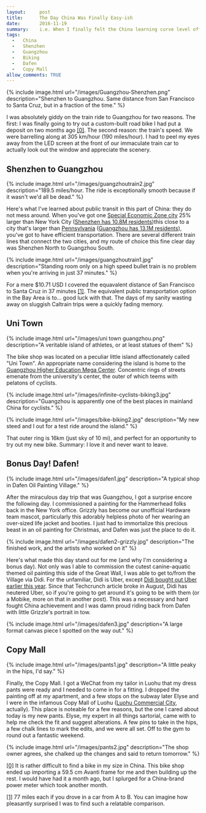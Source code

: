 ```yaml
---
layout:     post
title:      The Day China Was Finally Easy-ish
date:       2016-11-19
summary:    i.e. When I finally felt the China learning curve level off
tags: 
  -   China 
  -   Shenzhen
  -   Guangzhou
  -   Biking
  -   Dafen
  -   Copy Mall
allow_comments: TRUE
---
```

   

{% include image.html url="/images/Guangzhou-Shenzhen.png" description="Shenzhen to Guangzhou. Same distance from San Francisco to Santa Cruz, but in a fraction of the time." %}
<br>

I was absolutely giddy on the train ride to Guangzhou for two reasons. The first: I was finally going to try out a custom-built road bike I had put a deposit on two months ago <a id="00" href="#01">[0]</a>. The second reason: the train's speed. We were barrelling along at 305 km/hour (190 miles/hour). I had to peel my eyes away from the LED screen at the front of our immaculate train car to actually look out the window and appreciate the scenery.

## Shenzhen to Guangzhou

{% include image.html url="/images/guangzhoutrain2.jpg" description="189.5 miles/hour. The ride is exceptionally smooth because if it wasn't we'd all be dead." %}
<br>

Here's what I've learned about public transit in this part of China: they do not mess around. When you've got one [Special Economic Zone city](https://en.wikipedia.org/wiki/Special_economic_zones_of_China) 25% larger than New York City ([Shenzhen has 10.8M residents](https://en.wikipedia.org/wiki/Shenzhen))this close to a city that's larger than [Pennsylvania](https://en.wikipedia.org/wiki/Pennsylvania) ([Guangzhou has 13.1M residents](https://en.wikipedia.org/wiki/Guangzhou)), you've got to have efficient transportation. There are several different train lines that connect the two cities, and my route of choice this fine clear day was Shenzhen North to Guangzhou South.

{% include image.html url="/images/guangzhoutrain1.jpg" description="Standing room only on a high speed bullet train is no problem when you're arriving in just 37 minutes." %}
<br>

For a mere $10.71 USD I covered the equavalent distance of San Francisco to Santa Cruz in 37 minutes <a id="10" href="#11">[1]</a>. The equivalent public transportation option in the Bay Area is to...  good luck with that. The days of my sanity wasting away on sluggish Caltrain trips were a quickly fading memory. 

## Uni Town

{% include image.html url="/images/uni town guangzhou.png" description="A veritable island of athletes, or at least statues of them" %}
<br>

The bike shop was located on a peculiar little island affectionately called "Uni Town". An appropriate name considering the island is home to the [Guangzhou Higher Education Mega Center](https://en.wikipedia.org/wiki/Guangzhou_Higher_Education_Mega_Center). Concentric rings of streets emenate from the university's center, the outer of which teems with pelatons of cyclists.

{% include image.html url="/images/infinite-cyclists-biking3.jpg" description="Guangzhou is apparently one of the best places in mainland China for cyclists." %}
<br>

{% include image.html url="/images/bike-biking2.jpg" description="My new steed and I out for a test ride around the island." %}
<br>

That outer ring is 16km (just sky of 10 mi), and perfect for an opportunity to try out my new bike. Summary: I love it and never want to leave. 

## Bonus Day! Dafen!

{% include image.html url="/images/dafen1.jpg" description="A typical shop in Dafen Oil Painting Village." %}
<br>

After the miraculous day trip that was Guangzhou, I got a surprise encore the following day. I commissioned a painting for the Hammerhead folks back in the New York office. Grizzly has become our unofficial Hardware team mascot, particularly this adorably helpless photo of her wearing an over-sized life jacket and booties. I just had to immortalize this precious beast in an oil painting for Christmas, and Dafen was just the place to do it. 

{% include image.html url="/images/dafen2-grizzly.jpg" description="The finished work, and the artists who worked on it" %}
<br>

Here's what made this day stand out for me (and why I'm considering a bonus day). Not only was I able to commission the cutest canine-aquatic themed oil painting this side of the Great Wall, I was able to get to/from the Village via Didi. For the unfamiliar, Didi is Uber, except [Didi bought out Uber earlier this year](https://techcrunch.com/2016/08/01/didi-chuxing-confirms-it-is-buying-ubers-business-in-china/). Since that Techcrunch article broke in August, Didi has neutered Uber, so if you're going to get around it's going to be with them (or a Mobike, more on that in another post). This was a necessary and hard fought China achievement and I was damn proud riding back from Dafen with little Grizzle's portrait in tow. 

{% include image.html url="/images/dafen3.jpg" description="A large format canvas piece I spotted on the way out." %}
<br>

## Copy Mall

{% include image.html url="/images/pants1.jpg" description="A little peaky in the hips, I'd say." %}
<br>

Finally, the Copy Mall. I got a WeChat from my tailor in Luohu that my dress pants were ready and I needed to come in for a fitting. I dropped the painting off at my apartment, and a few stops on the subway later Elyse and I were in the infamous Copy Mall of Luohu ([Luohu Commercial City](https://en.wikipedia.org/wiki/Luohu_Commercial_City), actually). This place is noteable for a few reasons, but the one I cared about today is my new pants. Elyse, my expert in all things sartorial, came with to help me check the fit and suggest alterations. A few pins to take in the hips, a few chalk lines to mark the edits, and we were all set. Off to the gym to round out a fantastic weekend. 

{% include image.html url="/images/pants2.jpg" description="The shop owner agrees, she chalked up the changes and said to return tomorrow." %}
<br>


<a id="01" href="#00">[0]</a> It is rather difficult to find a bike in my size in China. This bike shop ended up importing a 59.5 cm Avanti frame for me and then building up the rest. I would have had it a month ago, but I splurged for a China-brand power meter which took another month. 

<a id="11" href="#10">[1]</a> 77 miles each if you drove in a car from A to B. You can imagine how pleasantly surprised I was to find such a relatable comparison. 